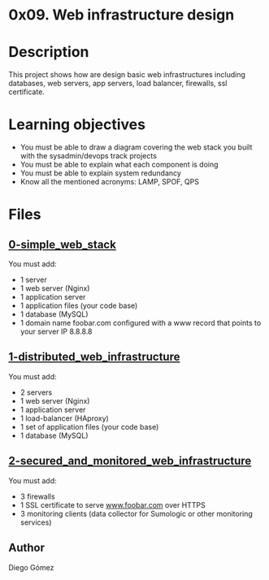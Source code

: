 # 0x09. Web infrastructure design

# Description
This project shows how are design basic web infrastructures including databases, web servers, app servers, load balancer, firewalls, ssl certificate.

# Learning objectives
- You must be able to draw a diagram covering the web stack you built with the sysadmin/devops track projects
- You must be able to explain what each component is doing
- You must be able to explain system redundancy
- Know all the mentioned acronyms: LAMP, SPOF, QPS


# Files
## [0-simple_web_stack](./0-simple_web_stack)
You must add:
- 1 server
- 1 web server (Nginx)
- 1 application server
- 1 application files (your code base)
- 1 database (MySQL)
- 1 domain name foobar.com configured with a www record that points to your server IP 8.8.8.8


## [1-distributed_web_infrastructure](./1-distributed_web_infrastructure)
You must add:
- 2 servers
- 1 web server (Nginx)
- 1 application server
- 1 load-balancer (HAproxy)
- 1 set of application files (your code base)
- 1 database (MySQL)


## [2-secured_and_monitored_web_infrastructure](./2-secured_and_monitored_web_infrastructure)
You must add:
- 3 firewalls
- 1 SSL certificate to serve www.foobar.com over HTTPS
- 3 monitoring clients (data collector for Sumologic or other monitoring services)


## Author
Diego Gómez


